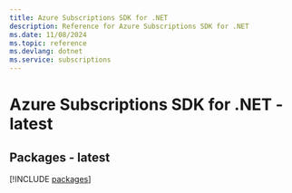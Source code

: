 ```yaml
---
title: Azure Subscriptions SDK for .NET
description: Reference for Azure Subscriptions SDK for .NET
ms.date: 11/08/2024
ms.topic: reference
ms.devlang: dotnet
ms.service: subscriptions
---
```

# Azure Subscriptions SDK for .NET - latest
## Packages - latest
[!INCLUDE [packages](subscriptions-index.md)]